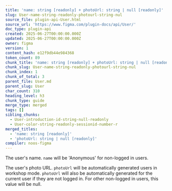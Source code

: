```yaml
---
title: 'name: string [readonly] + photoUrl: string | null [readonly]'
slug: User-name-string-readonly-photourl-string-nul
source_file: plugin-api-User.html
source_url: 'https://www.figma.com/plugin-docs/api/User/'
doc_type: plugin-api
created: 2025-06-27T00:00:00.000Z
updated: 2025-06-27T00:00:00.000Z
owner: figma
version: 1
content_hash: e12f9db44e984368
token_count: 89
chunk_title: 'name: string [readonly] + photoUrl: string | null [readonly]'
chunk_slug: User-name-string-readonly-photourl-string-nul
chunk_index: 1
chunk_of_total: 3
parent_file: User.md
parent_slug: User
char_count: 310
heading_level: h3
chunk_type: guide
merge_type: merged
tags: []
sibling_chunks:
  - User-introduction-id-string-null-readonly
  - User-color-string-readonly-sessionid-number-r
merged_titles:
  - 'name: string [readonly]'
  - 'photoUrl: string | null [readonly]'
compiler: noos-figma
---
```


The user's name. `name` will be 'Anonymous' for non-logged in users.

The user's photo URL. `photoUrl` will be automatically generated users in workshop mode.
`photoUrl` will also be automatically generated for the current user if they are not logged in.
For other non-logged in users, this value will be null.
